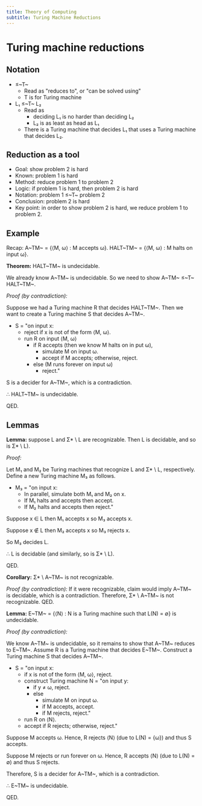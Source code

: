 ```yaml
---
title: Theory of Computing
subtitle: Turing Machine Reductions
---
```


# Turing machine reductions

## Notation
- ≤~T~
  - Read as "reduces to", or "can be solved using"
  - T is for Turing machine
- L₁ ≤~T~ L₂
  - Read as
    - deciding L₁ is no harder than deciding L₂
    - L₂ is as least as head as L₁
  - There is a Turing machine that decides L₁ that uses a Turing machine that decides L₂.

## Reduction as a tool
- Goal: show problem 2 is hard
- Known: problem 1 is hard
- Method: reduce problem 1 to problem 2
- Logic: if problem 1 is hard, then problem 2 is hard
- Notation: problem 1 ≤~T~ problem 2
- Conclusion: problem 2 is hard
- Key point: in order to show problem 2 is hard, we reduce problem 1 to problem 2.

## Example
Recap: A~TM~ = {⟨M, ω⟩ : M accepts ω}. HALT~TM~ = {⟨M, ω⟩ : M halts on input ω}.

**Theorem:** HALT~TM~ is undecidable.

We already know A~TM~ is undecidable. So we need to show A~TM~ ≤~T~ HALT~TM~.

*Proof (by contradiction):*

Suppose we had a Turing machine R that decides HALT~TM~. Then we want to create a Turing machine S that decides A~TM~.

- S = "on input x:
  - reject if x is not of the form ⟨M, ω⟩.
  - run R on input ⟨M, ω⟩
    - if R accepts (then we know M halts on in put ω),
      - simulate M on input ω.
      - accept if M accepts; otherwise, reject.
    - else (M runs forever on input ω)
      - reject."

S is a decider for A~TM~, which is a contradiction.

∴ HALT~TM~ is undecidable.

QED.

## Lemmas
**Lemma:** suppose L and Σ* \ L are recognizable. Then L is decidable, and so is Σ* \ L).

*Proof:*

Let M₁ and M₂ be Turing machines that recognize L and Σ* \ L, respectively. Define a new Turing machine M₃ as follows.

- M₃ = "on input x:
  - In parallel, simulate both M₁ and M₂ on x.
  - If M₁ halts and accepts then accept.
  - If M₂ halts and accepts then reject."

Suppose x ∈ L then M₁ accepts x so M₃ accepts x.

Suppose x ∉ L then M₂ accepts x so M₃ rejects x.

So M₃ decides L.

∴ L is decidable (and similarly, so is Σ* \ L).

QED.

**Corollary:** Σ* \ A~TM~ is not recognizable.

*Proof (by contradiction):* If it were recognizable, claim would imply A~TM~ is decidable, which is a contradiction. Therefore, Σ* \ A~TM~ is not recognizable. QED.

**Lemma:** E~TM~ = {⟨N⟩ : N is a Turing machine such that L(N) = ∅} is undecidable.

*Proof (by contradiction):*

We know A~TM~ is undecidable, so it remains to show that A~TM~ reduces to E~TM~. Assume R is a Turing machine that decides E~TM~. Construct a Turing machine S that decides A~TM~.

- S = "on input x:
  - if x is not of the form ⟨M, ω⟩, reject.
  - construct Turing machine N = "on input y:
    - if y ≠ ω, reject.
    - else
      - simulate M on input ω.
      - if M accepts, accept.
      - if M rejects, reject."
  - run R on ⟨N⟩.
  - accept if R rejects; otherwise, reject."

Suppose M accepts ω. Hence, R rejects ⟨N⟩ (due to L(N) = {ω}) and thus S accepts.

Suppose M rejects or run forever on ω. Hence, R accepts ⟨N⟩ (due to L(N) = ∅) and thus S rejects.

Therefore, S is a decider for A~TM~, which is a contradiction.

∴ E~TM~ is undecidable.

QED.
